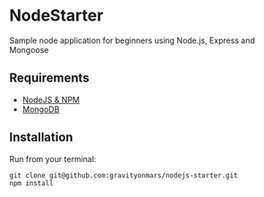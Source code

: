 # NodeStarter
Sample node application for beginners using Node.js, Express and Mongoose

## Requirements

* [NodeJS & NPM](http://nodejs.org/download)
* [MongoDB](http://www.mongodb.org/downloads)

## Installation
Run from your terminal:

    git clone git@github.com:gravityonmars/nodejs-starter.git
    npm install
     